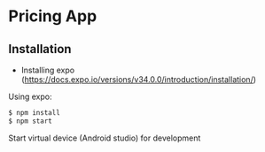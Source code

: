 # Pricing App

## Installation

- Installing expo (https://docs.expo.io/versions/v34.0.0/introduction/installation/)

Using expo: 
```sh
$ npm install
$ npm start
```

Start virtual device (Android studio) for development
